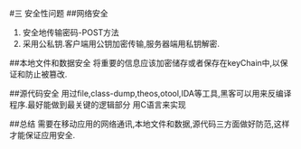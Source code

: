 #三 安全性问题
##网络安全
1. 安全地传输密码-POST方法
2. 采用公私钥.客户端用公钥加密传输,服务器端用私钥解密.



##本地文件和数据安全
将重要的信息应该加密储存或者保存在keyChain中,以保证和防止被篡改.



##源代码安全
用过file,class-dump,theos,otool,IDA等工具,黑客可以用来反编译程序.最好能做到最关键的逻辑部分
用C语言来实现



##总结
需要在移动应用的网络通讯,本地文件和数据,源代码三方面做好防范,这样才能保证应用安全.
